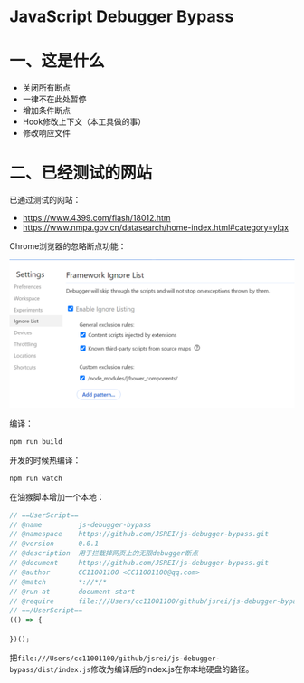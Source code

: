 # JavaScript Debugger Bypass

# 一、这是什么



- 关闭所有断点
- 一律不在此处暂停
- 增加条件断点 
- Hook修改上下文（本工具做的事）
- 修改响应文件 



# 二、已经测试的网站

已通过测试的网站：

- https://www.4399.com/flash/18012.htm
- https://www.nmpa.gov.cn/datasearch/home-index.html#category=ylqx

Chrome浏览器的忽略断点功能： 

![image-20231231030719444](README.assets/image-20231231030719444.png)







编译：

```bash
npm run build
```

开发的时候热编译：

```bash
npm run watch
```

在油猴脚本增加一个本地：
```javascript
// ==UserScript==
// @name         js-debugger-bypass
// @namespace    https://github.com/JSREI/js-debugger-bypass.git
// @version      0.0.1
// @description  用于拦截掉网页上的无限debugger断点
// @document     https://github.com/JSREI/js-debugger-bypass.git
// @author       CC11001100 <CC11001100@qq.com>
// @match        *://*/*
// @run-at       document-start
// @require      file:///Users/cc11001100/github/jsrei/js-debugger-bypass/dist/index.js
// ==/UserScript==
(() => {

})();
```

把`file:///Users/cc11001100/github/jsrei/js-debugger-bypass/dist/index.js`修改为编译后的index.js在你本地硬盘的路径。





















